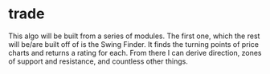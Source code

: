 # trade

This algo will be built from a series of modules.  The first one, which the rest will be/are built off of is the Swing Finder.  It finds the turning points of price charts and returns a rating for each.  From there I can derive direction, zones of support and resistance, and countless other things. 
